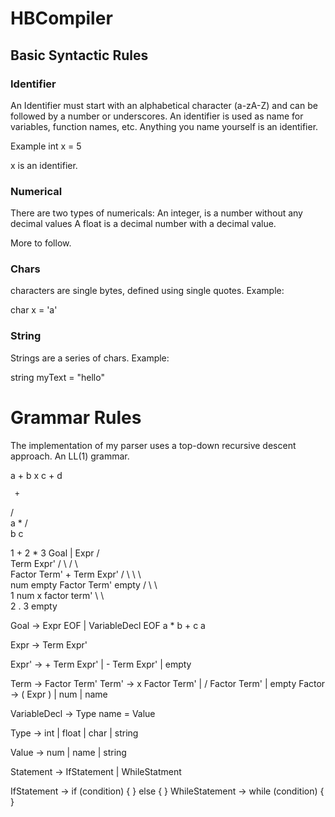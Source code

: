 # HBCompiler

## Basic Syntactic Rules

### Identifier
An Identifier must start with an alphabetical character (a-zA-Z) and can be followed by a number or underscores.
An identifier is used as name for variables, function names, etc. Anything you name yourself is an identifier.

Example
int x = 5

x is an identifier.

### Numerical
There are two types of numericals:
An integer, is a number without any decimal values
A float is a decimal number with a decimal value.

More to follow.

### Chars
characters are single bytes, defined using single quotes.
Example:

char x = 'a'
### String
Strings are a series of chars. 
Example:

string myText = "hello"

# Grammar Rules
The implementation of my parser uses a top-down recursive descent approach. An LL(1) grammar.

a + b x c + d


     +
  /      \
 a        *
        /   \
       b     c

1 + 2 * 3
              Goal
               |
              Expr
           /         \
       Term            Expr'
       /   \          /    \      \
   Factor   Term'    +     Term     Expr'
  /         \         \     \        \
 num        empty    Factor Term'     empty
 /                       \    \ \
1                        num  x factor term'
                           \     \        \
                            2 .   3      empty


Goal -> Expr EOF 
     | VariableDecl EOF                   a * b + c     a

Expr -> Term Expr'

Expr' -> + Term Expr'
      | - Term Expr'
      | empty

Term -> Factor Term'
Term' -> x Factor Term'
       | / Factor Term'
       | empty
Factor -> ( Expr )
        | num
        | name

VariableDecl -> Type name = Value

Type -> int
     | float
     | char
     | string

Value -> num
       | name 
       | string


Statement -> IfStatement | WhileStatment

IfStatement -> if (condition) { } else { }
WhileStatement -> while (condition) { }
